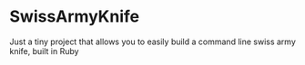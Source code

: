 SwissArmyKnife
==============

Just a tiny project that allows you to easily build a command line swiss army knife, built in Ruby
